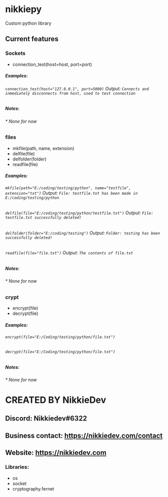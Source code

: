 # nikkiepy
Custom python library

## Current features

### Sockets
* connection_test(host=host, port=port)

##### Examples:
###### `connection_test(host="127.0.0.1", port=5000)` Output: ```Connects and inmediately disconnects from host, used to test connection```
##### Notes:
###### * None *for now*

### files
* mkfile(path, name, extension)
* delfile(file)
* delfolder(folder)
* readfile(file)

##### Examples:
###### `mkfile(path="E:/coding/testing/python", name="testfile", extension="txt")` Output: ```File: testfile.txt has been made in E:/coding/testing/python```
###### `delfile(file="E:/coding/testing/python/testfile.txt")` Output: ```File: testfile.txt successfully deleted!```
###### `delfolder(folder="E:/coding/testing")` Output: ```Folder: testing has been successfully deleted!```
###### `readfile(file="file.txt")` Output: ```The contents of file.txt```
##### Notes:
###### * None *for now*

### crypt
* encrypt(file)
* decrypt(file)

##### Examples:
###### `encrypt(file="E:/Coding/testing/python/file.txt")`
###### `decrypt(file="E:/Coding/testing/python/file.txt")`
##### Notes:
###### * None *for now*


# CREATED BY NikkieDev
## Discord: Nikkiedev#6322
## Business contact: https://nikkiedev.com/contact
## Website: https://nikkiedev.com

### Libraries:
* os
* socket
* cryptography.fernet
